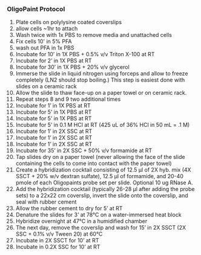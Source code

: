 
### OligoPaint Protocol 
1. Plate cells on polylysine coated coverslips
2. allow cells ~1hr to attach
3. Wash twice with 1x PBS to remove media and unattached cells
3. Fix cells 10' in 5% PFA
4. wash out PFA in 1x PBS
5. Incubate for 10’ in 1X PBS + 0.5% v/v Triton X-100 at RT
6. Incubate for 2’ in 1X PBS at RT
7. Incubate for 30’ in 1X PBS + 20% v/v glycerol
8. Immerse the slide in liquid nitrogen using forceps and allow to freeze completely (LN2 should stop boiling.)  This step is easiest done with slides on a ceramic rack
9. Allow the slide to thaw face-up on a paper towel or on ceramic rack.
10. Repeat steps 8 and 9 two additional times
11. Incubate for 1’ in 1X PBS at RT
12. Incubate for 5’ in 1X PBS at RT
13. Incubate for 5’ in 1X PBS at RT
14. Incubate for 5’ in 0.1 M HCl at RT  (425 uL of 36% HCl in 50 mL = .1 M)
15. Incubate for 1’ in 2X SSC at RT
16. Incubate for 1’ in 2X SSC at RT
17. Incubate for 1’ in 2X SSC at RT
18. Incubate for 35’ in 2X SSC + 50% v/v formamide at RT
19. Tap slides dry on a paper towel (never allowing the face of the slide containing the cells
to come into contact with the paper towel)
20. Create a hybridization cocktail consisting of 12.5 μl of 2X hyb. mix (4X SSCT + 20% w/v
dextran sulfate), 12.5 μl of formamide, and 20-40 pmole of each Oligopaints probe set per slide.  Optional 10 ug RNase A.
21. Add the hybridization cocktail (typically 26-28 μl after adding the probe sets) to a 22x22
cm coverslip, invert the slide onto the coverslip, and seal with rubber cement
22. Allow the rubber cement to dry for 5’ at RT
23. Denature the slides for 3’ at 78°C on a water-immersed heat block
24. Hybridize overnight at 47°C in a humidified chamber
25. The next day, remove the coverslip and wash for 15’ in 2X SSCT (2X SSC + 0.1% v/v
Tween 20) at 60°C
26. Incubate in 2X SSCT for 10’ at RT
27. Incubate in 0.2X SSC for 10’ at RT